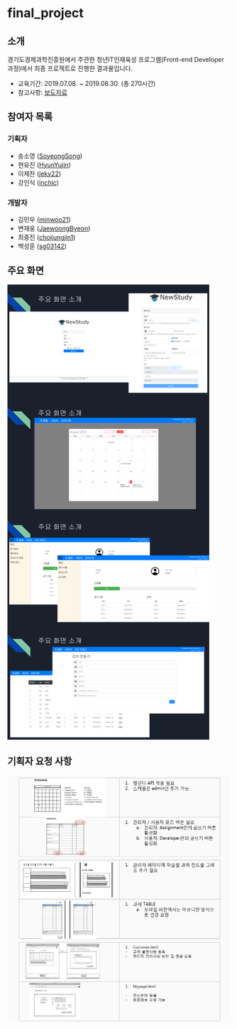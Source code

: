 # final_project

## 소개
경기도경제과학진흥원에서 주관한 청년IT인재육성 프로그램(Front-end Developer 과정)에서 최종 프로젝트로 진행한 결과물입니다.
* 교육기간: 2019.07.08. ~ 2019.08.30. (총 270시간)
* 참고사항: [보도자료](http://www.digitaltoday.co.kr/news/articleView.html?idxno=211572)
## 참여자 목록
### 기획자
* 송소영 ([SoyeongSong](https://github.com/SoyeongSong))
* 현유진 ([HyunYujin](https://github.com/HyunYuJin/))
* 이제찬 ([jeky22](https://github.com/jeky22/))
* 강인식 ([inchic](https://github.com/inchic/))
### 개발자
* 김민우 ([minwoo21](https://github.com/minwoo21))
* 변재웅 ([JaewoongByeon](https://github.com/JaewoongByeon/))
* 최중진 ([choijungjin1](https://github.com/choijungjin1))
* 백성훈 ([sg03142](https://github.com/sg03142))

## 주요 화면
![주요 화면](view.png)

## 기획자 요청 사항
![기획자 요청 사항](request.png)
